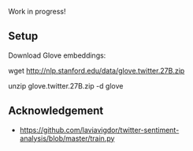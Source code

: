 Work in progress!

## Setup

Download Glove embeddings:

wget http://nlp.stanford.edu/data/glove.twitter.27B.zip

unzip glove.twitter.27B.zip -d glove

## Acknowledgement

* https://github.com/laviavigdor/twitter-sentiment-analysis/blob/master/train.py